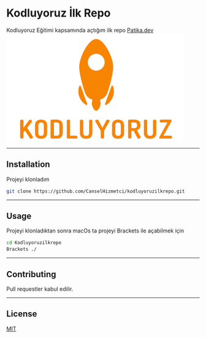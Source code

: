 # Kodluyoruz İlk Repo
Kodluyoruz Eğitimi kapsamında açtığım ilk repo
[Patika.dev](https://www.patika.dev/tr)
![Kodluyoruz](img/Kodluyoruz.png)

---
## Installation
Projeyi klonladım
```bash
git clone https://github.com/CanselHizmetci/kodluyoruzilkrepo.git
```
---
## Usage
Projeyi klonladıktan sonra macOs ta projeyi Brackets ile açabilmek için
```bash
cd Kodluyoruzilkrepo
Brackets ./
```
---
## Contributing
Pull requestler kabul edilir.

---
## License
[MIT](https://choosealicense.com/licenses/mit/)
